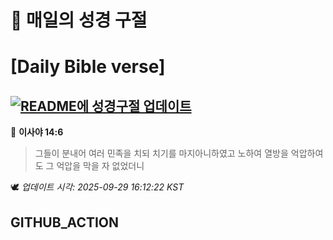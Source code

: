 # 🙏 매일의 성경 구절
# [Daily Bible verse]
## [![README에 성경구절 업데이트](https://github.com/DONGSUKA/first_test/actions/workflows/update-readme-bible.yml/badge.svg)](https://github.com/DONGSUKA/first_test/actions/workflows/update-readme-bible.yml)
<!-- START_BIBLE_VERSE -->
📖 **이사야 14:6**
> 그들이 분내어 여러 민족을 치되 치기를 마지아니하였고 노하여 열방을 억압하여도 그 억압을 막을 자 없었더니

🕊️ _업데이트 시각: 2025-09-29 16:12:22 KST_
  <!-- END_BIBLE_VERSE -->
## GITHUB_ACTION
